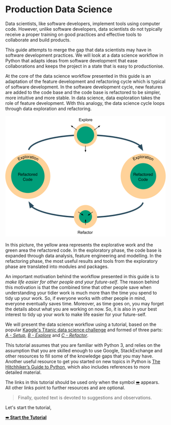 # Production Data Science

<!--Why-->

Data scientists, like software developers, implement tools using computer code. However, unlike software developers, data scientists do not typically receive a proper training on good practices and effective tools to collaborate and build products.

<!--What-->

This guide attempts to merge the gap that data scientists may have in software development practices. We will look at a data science workflow in Python that adapts ideas from software development that ease collaborations and keeps the project in a state that is easy to productionise.

<!--How-->

At the core of the data science workflow presented in this guide is an adaptation of the feature development and refactoring cycle which is typical of software development. In the software development cycle, new features are added to the code base and the code base is refactored to be simpler, more intuitive and more stable. In data science, data exploration takes the role of feature development. With this analogy, the data science cycle loops through data exploration and refactoring.

![exploration_refactoring_cycle](resources/explore-refactor_loop.png)

In this picture, the yellow area represents the explorative work and the green area the refactored code. In the exploratory phase, the code base is expanded through data analysis, feature engineering and modelling. In the refactoring phase, the most useful results and tools from the exploratory phase are translated into modules and packages.

An important motivation behind the workflow presented in this guide is to _make life easier for other people and your future-self_. The reason behind this motivation is that the combined time that other people save when understanding your tidier work is much more than the time you spend to tidy up your work. So, if everyone works with other people in mind, everyone eventually saves time. Moreover, as time goes on, you may forget the details about what you are working on now. So, it is also in your best interest to tidy up your work to make life easier for your future-self.

We will present the data science workflow using a tutorial, based on the popular [Kaggle's Titanic data science challenge](https://www.kaggle.com/c/titanic) and formed of three parts: [*A - Setup*](tutorial/a-setup), [*B - Explore*](tutorial/b-explore) and [*C - Refactor*](tutorial/c-refactor).

This tutorial assumes that you are familiar with Python 3, and relies on the assumption that you are skilled enough to use Google, StackExchange and other resources to fill some of the knowledge gaps that you may have. Another useful resource to get you started on new topics in Python is [The Hitchhiker’s Guide to Python](http://docs.python-guide.org/), which also includes references to more detailed material.

The links in this tutorial should be used only when the symbol [**➠**](#) appears. All other links point to further resources and are optional.

> Finally, quoted text is devoted to suggestions and observations.

Let's start the tutorial,

[**➠   Start the Tutorial**](tutorial/a-setup)

